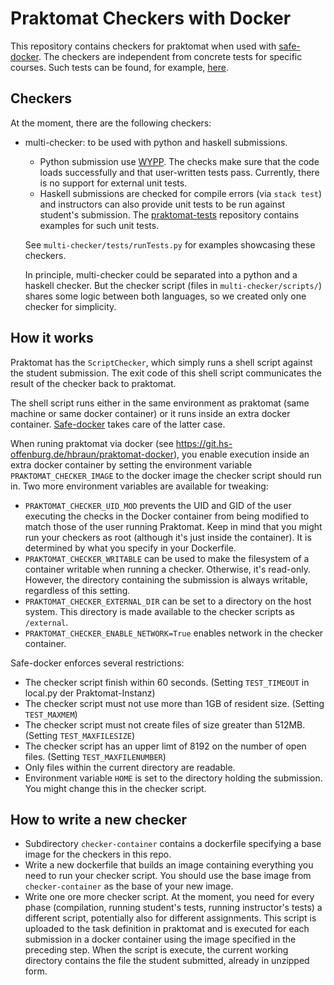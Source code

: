 # Praktomat Checkers with Docker

This repository contains checkers for praktomat when used with
[safe-docker](https://github.com/nomeata/safe-docker).
The checkers are independent from concrete tests for specific
courses. Such tests can be found, for example, [here](https://git.hs-offenburg.de/swehr/praktomat-tests).

## Checkers

At the moment, there are the following checkers:

* multi-checker: to be used with python and haskell submissions.
  * Python submission use [WYPP](https://github.com/skogsbaer/write-your-python-program).
    The checks make sure that the code loads successfully and that user-written tests
    pass. Currently, there is no support for external unit tests.
  * Haskell submissions are checked for compile errors (via `stack test`) and instructors
    can also provide unit tests to be run against student's submission. The
    [praktomat-tests](https://git.hs-offenburg.de/swehr/praktomat-tests) repository contains
    examples for such unit tests.

  See `multi-checker/tests/runTests.py` for examples showcasing these checkers.

  In principle, multi-checker could be separated into a python and a haskell checker.
  But the checker script (files in `multi-checker/scripts/`) shares some logic between
  both languages, so we created only one checker for simplicity.



## How it works

Praktomat has the `ScriptChecker`, which simply runs a shell script
against the student submission. The exit code of this shell script
communicates the result of the checker back to praktomat.

The shell script runs either in the same environment as praktomat (same
machine or same docker container) or it runs inside an extra docker container.
[Safe-docker](https://github.com/nomeata/safe-docker) takes care of the
latter case.

When runing praktomat via docker (see
https://git.hs-offenburg.de/hbraun/praktomat-docker), you enable
execution inside an extra docker container by setting
the environment variable `PRAKTOMAT_CHECKER_IMAGE` to the docker
image the checker script should run in. Two more environment variables
are available for tweaking:

* `PRAKTOMAT_CHECKER_UID_MOD` prevents the UID and GID of the user
 executing the checks in the Docker container from being modified to match
 those of the user running Praktomat.
 Keep in mind that you might run your checkers as root (although it's just inside the container). It is determined by what you specify in your Dockerfile.
* `PRAKTOMAT_CHECKER_WRITABLE` can be used to make the filesystem of a
 container writable when running a checker. Otherwise, it's read-only.
 However, the directory containing the submission is always writable, regardless of this setting.
* `PRAKTOMAT_CHECKER_EXTERNAL_DIR` can be set to a directory on the host system. This directory
  is made available to the checker scripts as `/external`.
* `PRAKTOMAT_CHECKER_ENABLE_NETWORK=True` enables network in the checker
  container.

Safe-docker enforces several restrictions:

* The checker script finish within 60 seconds. (Setting
  `TEST_TIMEOUT` in local.py der Praktomat-Instanz)
* The checker script must not use more than 1GB of resident size.
  (Setting `TEST_MAXMEM`)
* The checker script must not create files of size greater than 512MB.
  (Setting `TEST_MAXFILESIZE`)
* The checker script has an upper limt of 8192 on the number of open
  files. (Setting `TEST_MAXFILENUMBER`)
* Only files within the current directory are readable.
* Environment variable `HOME` is set to the directory holding the
  submission. You might change this in the checker script.

## How to write a new checker

* Subdirectory `checker-container` contains a dockerfile specifying a base
  image for the checkers in this repo.
* Write a new dockerfile that builds an image containing everything you
  need to run your checker script. You should use the base image
  from `checker-container` as the base of your new image.
* Write one ore more checker script. At the moment, you need for every
  phase (compilation, running student's tests, running instructor's tests)
  a different script, potentially also for different assignments. This
  script is uploaded to the task definition in praktomat and is executed
  for each submission in a docker container using the image specified
  in the preceding step. When the script is execute, the current
  working directory contains the file the student submitted, already in
  unzipped form.
